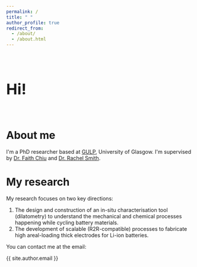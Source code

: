 ```yaml
---
permalink: /
title: " "
author_profile: true
redirect_from: 
  - /about/
  - /about.html
---
```


<br>

<h1 style="font-size: 40px;">Hi!</h1>

<br>


About me
=====
I'm a PhD researcher based at [GULP](https://www.gla.ac.uk/schools/critical/aboutus/resources/gulp/), University of Glasgow. I'm supervised by [Dr. Faith Chiu](https://www.gla.ac.uk/schools/critical/staff/faithchiu/) and [Dr. Rachel Smith](https://www.gla.ac.uk/schools/critical/staff/rachelsmith/).

My research
======
My research focuses on two key directions:
1. The design and construction of an in-situ characterisation tool (dilatometry) to understand the mechanical and chemical processes happening while cycling battery materials.
2. The development of scalable (R2R-compatible) processes to fabricate high areal-loading thick electrodes for Li-ion batteries.

You can contact me at the email: 
<p>{{ site.author.email }}</p>

